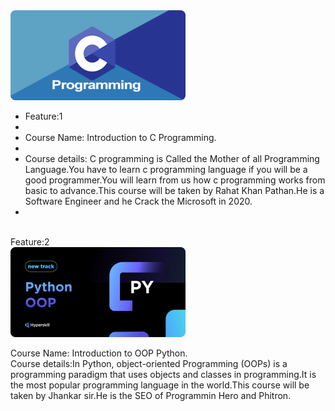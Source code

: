 <img src="Rectangle 2-2.png">
<ul>
<li className="text-2xl">Feature:1 <li><br>
<li>Course Name: Introduction to C Programming.<li><br>
<li>Course details: C programming is Called the Mother of all Programming Language.You have to learn c programming language if you will be a good programmer.You will learn from us how c programming works from basic to advance.This course will be taken by Rahat Khan Pathan.He is a Software Engineer and he Crack the Microsoft in 2020.<li><br><br>
</ul>
Feature:2 <br>

<img src="Rectangle 2.png">

Course Name: Introduction to OOP Python.<br>
Course details:In Python, object-oriented Programming (OOPs) is a programming paradigm that uses objects and classes in programming.It is the most popular programming language in the world.This course will be taken by Jhankar sir.He is the SEO of Programmin Hero and Phitron.<br>


